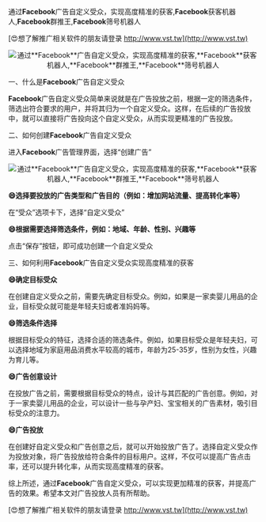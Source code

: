 通过**Facebook**广告自定义受众，实现高度精准的获客,**Facebook**获客机器人,**Facebook**群推王,**Facebook**筛号机器人

[😍想了解推广相关软件的朋友请登录 http://www.vst.tw](http://www.vst.tw)

 <center><img src="https://vst.tw/MP4/tuiguang/png/6.png" alt="通过**Facebook**广告自定义受众，实现高度精准的获客,**Facebook**获客机器人,**Facebook**群推王,**Facebook**筛号机器人"></center>

一、什么是**Facebook**广告自定义受众

**Facebook**广告自定义受众简单来说就是在广告投放之前，根据一定的筛选条件，筛选出符合要求的用户，并将其归为一个自定义受众。这样，在后续的广告投放中，就可以直接将广告投向这个自定义受众，从而实现更精准的广告投放。

二、如何创建**Facebook**广告自定义受众

进入**Facebook**广告管理界面，选择“创建广告”

 <center><img src="https://vst.tw/MP4/tuiguang/png/5.png" alt="通过**Facebook**广告自定义受众，实现高度精准的获客,**Facebook**获客机器人,**Facebook**群推王,**Facebook**筛号机器人"></center>

**😄选择要投放的广告类型和广告目的（例如：增加网站流量、提高转化率等）**

在“受众”选项卡下，选择“自定义受众”

**😄根据需要选择筛选条件，例如：地域、年龄、性别、兴趣等**

点击“保存”按钮，即可成功创建一个自定义受众

三、如何利用**Facebook**广告自定义受众实现高度精准的获客

**😄确定目标受众**

在创建自定义受众之前，需要先确定目标受众。例如，如果是一家卖婴儿用品的企业，目标受众就可能是年轻夫妇或者准妈妈等。

**😄筛选条件选择**

根据目标受众的特征，选择合适的筛选条件。例如，如果目标受众是年轻夫妇，可以选择地域为家庭用品消费水平较高的城市，年龄为25-35岁，性别为女性，兴趣为育儿等。

**😄广告创意设计**

在投放广告之前，需要根据目标受众的特点，设计与其匹配的广告创意。例如，对于一家卖婴儿用品的企业，可以设计一些与孕产妇、宝宝相关的广告素材，吸引目标受众的注意力。

**😄广告投放**

在创建好自定义受众和广告创意之后，就可以开始投放广告了。选择自定义受众作为投放对象，将广告投放给符合条件的目标用户。这样，不仅可以提高广告点击率，还可以提升转化率，从而实现高度精准的获客。

综上所述，通过**Facebook**广告自定义受众，可以实现更加精准的获客，并提高广告的效果。希望本文对广告投放人员有所帮助。

[😍想了解推广相关软件的朋友请登录 http://www.vst.tw](http://www.vst.tw)




